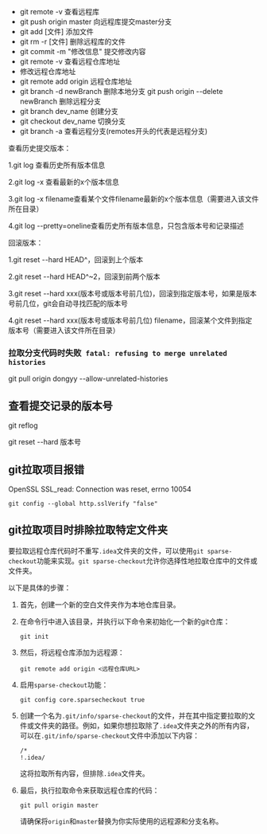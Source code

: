 - git remote -v  查看远程库
- git push origin master 向远程库提交master分支
- git add [文件]  添加文件
- git rm  -r [文件]  删除远程库的文件
- git commit -m "修改信息"  提交修改内容
- git remote -v  查看远程仓库地址
-  修改远程仓库地址
- git remote add origin  远程仓库地址
- git branch -d newBranch 删除本地分支
  git push origin --delete newBranch 删除远程分支
- git branch dev_name 创建分支
- git checkout dev_name 切换分支
-  git branch -a 查看远程分支(remotes开头的代表是远程分支)

查看历史提交版本：

1.git log 查看历史所有版本信息

2.git log -x 查看最新的x个版本信息

3.git log -x filename查看某个文件filename最新的x个版本信息（需要进入该文件所在目录）

4.git log --pretty=oneline查看历史所有版本信息，只包含版本号和记录描述

 

回滚版本：

1.git reset --hard HEAD^，回滚到上个版本

2.git reset --hard HEAD^~2，回滚到前两个版本

3.git reset --hard xxx(版本号或版本号前几位)，回滚到指定版本号，如果是版本号前几位，git会自动寻找匹配的版本号

4.git reset --hard xxx(版本号或版本号前几位) filename，回滚某个文件到指定版本号（需要进入该文件所在目录）



### 拉取分支代码时失败` fatal: refusing to merge unrelated histories`

git pull origin dongyy --allow-unrelated-histories

## 查看提交记录的版本号

git reflog

git reset --hard 版本号



## git拉取项目报错

OpenSSL SSL_read: Connection was reset, errno 10054

`git config --global http.sslVerify "false"`





## git拉取项目时排除拉取特定文件夹

要拉取远程仓库代码时不重写`.idea`文件夹的文件，可以使用`git sparse-checkout`功能来实现。`git sparse-checkout`允许你选择性地拉取仓库中的文件或文件夹。

以下是具体的步骤：

1. 首先，创建一个新的空白文件夹作为本地仓库目录。

2. 在命令行中进入该目录，并执行以下命令来初始化一个新的git仓库：

    ```
    git init
    ```

3. 然后，将远程仓库添加为远程源：

    ```
    git remote add origin <远程仓库URL>
    ```

4. 启用`sparse-checkout`功能：

    ```
    git config core.sparsecheckout true
    ```

5. 创建一个名为`.git/info/sparse-checkout`的文件，并在其中指定要拉取的文件或文件夹的路径。例如，如果你想拉取除了`.idea`文件夹之外的所有内容，可以在`.git/info/sparse-checkout`文件中添加以下内容：

    ```
    /*
    !.idea/
    ```

    这将拉取所有内容，但排除`.idea`文件夹。

6. 最后，执行拉取命令来获取远程仓库的代码：

    ```
    git pull origin master
    ```

    请确保将`origin`和`master`替换为你实际使用的远程源和分支名称。
